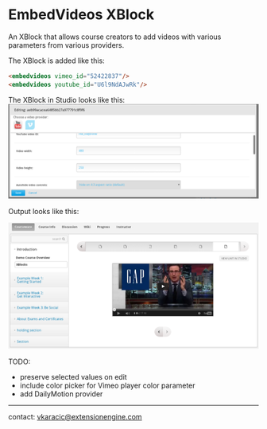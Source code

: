 # EmbedVideos XBlock
An XBlock that allows course creators to add videos with various parameters from various providers.

The XBlock is added like this:

```html
<embedvideos vimeo_id="52422837"/>
<embedvideos youtube_id="U6l9NdAJwRk"/>
```

The XBlock in Studio looks like this:
![EmbedVideosXBlock_edit](embedvideosxblock_edit.png)

Output looks like this:

![EmbedVideosXBlock](embedvideosxblock.png)

TODO:
- preserve selected values on edit
- include color picker for Vimeo player color parameter
- add DailyMotion provider

---
contact: vkaracic@extensionengine.com
